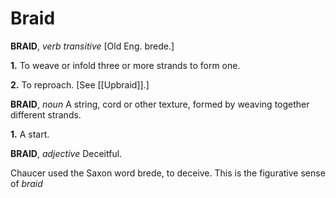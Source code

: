 # Braid

**BRAID**, _verb transitive_ \[Old Eng. brede.\]

**1.** To weave or infold three or more strands to form one.

**2.** To reproach. \[See [[Upbraid]].\]

**BRAID**, _noun_ A string, cord or other texture, formed by weaving together different strands.

**1.** A start.

**BRAID**, _adjective_ Deceitful.

Chaucer used the Saxon word brede, to deceive. This is the figurative sense of _braid_
